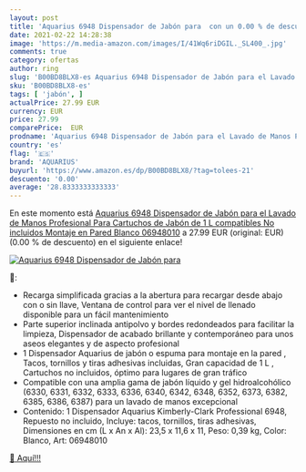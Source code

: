 ```yaml
---
layout: post
title: 'Aquarius 6948 Dispensador de Jabón para  con un 0.00 % de descuento'
date: 2021-02-22 14:28:38
image: 'https://m.media-amazon.com/images/I/41Wq6riDGIL._SL400_.jpg'
comments: true
category: ofertas
author: ring
slug: 'B00BD8BLX8-es Aquarius 6948 Dispensador de Jabón para el Lavado de Manos...'
sku: 'B00BD8BLX8-es'
tags: [ 'jabón', ]
actualPrice: 27.99 EUR
currency: EUR
price: 27.99
comparePrice:  EUR
prodname: 'Aquarius 6948 Dispensador de Jabón para el Lavado de Manos Profesional  Para Cartuchos de Jabón de 1 L compatibles  No incluidos    Montaje en Pared  Blanco  06948010'
country: 'es'
flag: '🇪🇸'
brand: 'AQUARIUS'
buyurl: 'https://www.amazon.es/dp/B00BD8BLX8/?tag=tolees-21'
descuento: '0.00'
average: '28.8333333333333'
---
```


En este momento está [Aquarius 6948 Dispensador de Jabón para el Lavado de Manos Profesional  Para Cartuchos de Jabón de 1 L compatibles  No incluidos    Montaje en Pared  Blanco  06948010](https://www.amazon.es/dp/B00BD8BLX8/?tag=tolees-21) a 27.99 EUR (original:  EUR) (0.00 %  de descuento) en el siguiente enlace!

[![Aquarius 6948 Dispensador de Jabón para ](https://m.media-amazon.com/images/I/41Wq6riDGIL._SL400_.jpg)](https://www.amazon.es/dp/B00BD8BLX8/?tag=tolees-21)

🔎:

- Recarga simplificada gracias a la abertura para recargar desde abajo con o sin llave, Ventana de control para ver el nivel de llenado disponible para un fácil mantenimiento
- Parte superior inclinada antipolvo y bordes redondeados para facilitar la limpieza, Dispensador de acabado brillante y contemporáneo para unos aseos elegantes y de aspecto profesional
- 1 Dispensador Aquarius de jabón o espuma para montaje en la pared , Tacos, tornillos y tiras adhesivas incluidas, Gran capacidad de 1 L , Cartuchos no incluidos, óptimo para lugares de gran tráfico
- Compatible con una amplia gama de jabón líquido y gel hidroalcohólico (6330, 6331, 6332, 6333, 6336, 6340, 6342, 6348, 6352, 6373, 6382, 6385, 6386, 6387) para un lavado de manos excepcional
- Contenido: 1 Dispensador Aquarius Kimberly-Clark Professional 6948, Repuesto no incluido, Incluye: tacos, tornillos, tiras adhesivas, Dimensiones en cm (L x An x Al): 23,5 x 11,6 x 11, Peso: 0,39 kg, Color: Blanco, Art: 06948010

[🛒 Aquí!!!](https://www.amazon.es/dp/B00BD8BLX8/?tag=tolees-21)
